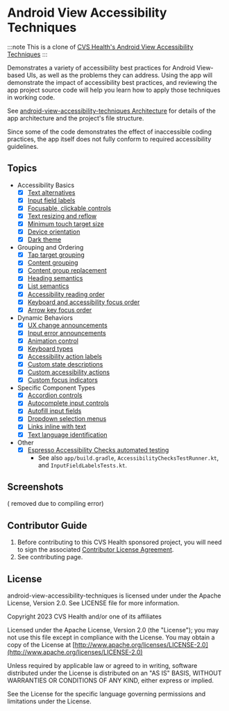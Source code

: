 # Android View Accessibility Techniques

:::note
This is a clone of [CVS Health's Android View Accessibility Techniques](https://raw.githubusercontent.com/cvs-health/android-view-accessibility-techniques/main/README.md)
:::

Demonstrates a variety of accessibility best practices for Android View-based UIs, as well as the problems they can address.
Using the app will demonstrate the impact of accessibility best practices, and reviewing the app project source code will help you learn how to apply those techniques in working code.

See [android-view-accessibility-techniques Architecture](ARCHITECTURE.md) for details of the app architecture and the project's file structure.

Since some of the code demonstrates the effect of inaccessible coding practices, the app itself does not fully conform to required accessibility guidelines.

## Topics
- Accessibility Basics
  - [x] [Text alternatives](doc/basics/TextAlternatives.md)
  - [x] [Input field labels](doc/basics/InputFieldLabels.md)
  - [x] [Focusable, clickable controls](doc/basics/FocusableClickableControls.md)
  - [x] [Text resizing and reflow](doc/basics/TextResizingAndReflow.md)
  - [x] [Minimum touch target size](doc/basics/MinimumTouchTargetSize.md)
  - [x] [Device orientation](doc/basics/DeviceOrientation.md)
  - [x] [Dark theme](doc/basics/DarkTheme.md)
- Grouping and Ordering
  - [x] [Tap target grouping](doc/grouping/TapTargetGrouping.md)
  - [x] [Content grouping](doc/grouping/ContentGrouping.md)
  - [x] [Content group replacement](doc/grouping/ContentGroupReplacement.md)
  - [x] [Heading semantics](doc/grouping/HeadingSemantics.md)
  - [x] [List semantics](doc/grouping/ListSemantics.md)
  - [x] [Accessibility reading order](doc/grouping/AccessibilityReadingOrder.md)
  - [x] [Keyboard and accessibility focus order](doc/grouping/KeyboardAndAccessibilityFocusOrder.md)
  - [x] [Arrow key focus order](doc/grouping/ArrowKeyFocusOrder.md)
- Dynamic Behaviors
  - [x] [UX change announcements](doc/dynamicbehaviors/UXChangeAnnouncements.md)
  - [x] [Input error announcements](doc/dynamicbehaviors/InputErrorAnnouncements.md)
  - [x] [Animation control](doc/dynamicbehaviors/AnimationControl.md)
  - [x] [Keyboard types](doc/dynamicbehaviors/KeyboardTypes.md)
  - [x] [Accessibility action labels](doc/dynamicbehaviors/AccessibilityActionLabels.md)
  - [x] [Custom state descriptions](doc/dynamicbehaviors/CustomStateDescriptions.md)
  - [x] [Custom accessibility actions](doc/dynamicbehaviors/CustomAccessibilityActions.md)
  - [x] [Custom focus indicators](doc/dynamicbehaviors/CustomFocusIndicators.md)
- Specific Component Types
  - [x] [Accordion controls](doc/componenttypes/AccordionControls.md)
  - [x] [Autocomplete input controls](doc/componenttypes/AutocompleteInputControls.md)
  - [x] [Autofill input fields](doc/componenttypes/AutofillInputFields.md)
  - [x] [Dropdown selection menus](doc/componenttypes/DropdownSelectionMenus.md)
  - [x] [Links inline with text](doc/componenttypes/LinksInlineWithText.md)
  - [x] [Text language identification](doc/componenttypes/TextLanguageIdentification.md)
- Other
  - [x] [Espresso Accessibility Checks automated testing](doc/EspressoAutomatedAccessibilityTesting.md)
    - See also `app/build.gradle`, `AccessibilityChecksTestRunner.kt`, and `InputFieldLabelsTests.kt`.

## Screenshots

( removed due to compiling error)

## Contributor Guide

1. Before contributing to this CVS Health sponsored project, you will need to sign the associated [Contributor License Agreement](https://forms.office.com/r/DA5XULNs4W).
2. See contributing page.

## License
android-view-accessibility-techniques is licensed under under the Apache License, Version 2.0.  See LICENSE file for more information. 

Copyright 2023 CVS Health and/or one of its affiliates

Licensed under the Apache License, Version 2.0 (the "License");
you may not use this file except in compliance with the License.
You may obtain a copy of the License at
[http://www.apache.org/licenses/LICENSE-2.0](http://www.apache.org/licenses/LICENSE-2.0)

Unless required by applicable law or agreed to in writing, software
distributed under the License is distributed on an "AS IS" BASIS,
WITHOUT WARRANTIES OR CONDITIONS OF ANY KIND, either express or implied.

See the License for the specific language governing permissions and
limitations under the License.
